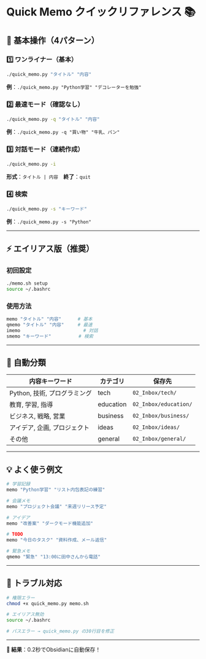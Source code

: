 # Quick Memo クイックリファレンス 📚

## 🚀 基本操作（4パターン）

### 1️⃣ ワンライナー（基本）
```bash
./quick_memo.py "タイトル" "内容"
```
**例**：`./quick_memo.py "Python学習" "デコレーターを勉強"`

### 2️⃣ 最速モード（確認なし）
```bash
./quick_memo.py -q "タイトル" "内容"  
```
**例**：`./quick_memo.py -q "買い物" "牛乳、パン"`

### 3️⃣ 対話モード（連続作成）
```bash
./quick_memo.py -i
```
**形式**：`タイトル | 内容`　**終了**：`quit`

### 4️⃣ 検索
```bash
./quick_memo.py -s "キーワード"
```
**例**：`./quick_memo.py -s "Python"`

---

## ⚡ エイリアス版（推奨）

### 初回設定
```bash
./memo.sh setup
source ~/.bashrc
```

### 使用方法
```bash
memo "タイトル" "内容"      # 基本
qmemo "タイトル" "内容"     # 最速  
imemo                       # 対話
smemo "キーワード"          # 検索
```

---

## 📂 自動分類

| 内容キーワード | カテゴリ | 保存先 |
|---------------|---------|--------|
| Python, 技術, プログラミング | tech | `02_Inbox/tech/` |
| 教育, 学習, 指導 | education | `02_Inbox/education/` |
| ビジネス, 戦略, 営業 | business | `02_Inbox/business/` |
| アイデア, 企画, プロジェクト | ideas | `02_Inbox/ideas/` |
| その他 | general | `02_Inbox/general/` |

---

## 💡 よく使う例文

```bash
# 学習記録
memo "Python学習" "リスト内包表記の練習"

# 会議メモ  
memo "プロジェクト会議" "来週リリース予定"

# アイデア
memo "改善案" "ダークモード機能追加"

# TODO
memo "今日のタスク" "資料作成、メール返信"

# 緊急メモ
qmemo "緊急" "13:00に田中さんから電話"
```

---

## 🔧 トラブル対応

```bash
# 権限エラー
chmod +x quick_memo.py memo.sh

# エイリアス無効
source ~/.bashrc

# パスエラー → quick_memo.py の30行目を修正
```

---

**💾 結果**：0.2秒でObsidianに自動保存！ 